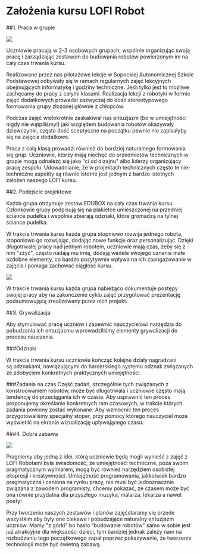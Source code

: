 # Założenia kursu LOFI Robot

##1. Praca w grupie

<img src="http://www.lofirobot.com/wp-content/uploads/IMGP0158.jpg"/>

Uczniowie pracują w 2-3 osobowych grupach, wspólnie organizując swoją pracę i zarządzając zestawem do budowania robotów powierzonym im na cały czas trwania kursu.

Realizowane przez nas pilotażowe lekcje w Sopockiej Autonomicznej Szkole Podstawowej odbywały się w ramach regularnych zajęć lekcyjnych obejmujących informatykę i godziny techniczne. Jeśli tylko jest to możliwe zachęcamy do pracy z całymi klasami. Realizacja lekcji z robotyki w formie zajęć dodatkowych prowadzi zazwyczaj do dość stereotypowego formowania grupy złożonej głównie z chłopców. 

Podczas zajęć wielokrotnie zaskakiwał nas entuzjazm (bo w umiejętności nigdy nie wątpiliśmy!) jaki względem budowania robotów okazywały dziewczynki, często dość sceptyczne na początku pewnie nie zapisałyby się na zajęcia dodatkowe. 

Praca z całą klasą prowadzi również do bardziej naturalnego formowania się grup. Uczniowie, którzy mają niechęć do przedmiotów technicznych w grupie mogą odnaleźć się jako "ci od dizajnu" albo liderzy organizujący pracę zespołu. Udowadnianie, że w projektach technicznych często te nie-techniczne aspekty są równie istotne jest jednym z bardzo istotnych założeń naszego LOFI kursu.



##2. Podejście projektowe

Każda grupa otrzymuje zestaw EDUBOX na cały czas trwania kursu. Członkowie grupy podpisują się na plakietce umieszczonej na przedniej ściance pudełka i wspólnie zbierają odznaki, które gromadzą na tylnej ściance pudełka.

W trakcie trwania kursu każda grupa stopniowo rozwija jednego robota, stoponiowo go rozwijając, dodając nowe funkcje oraz personalizując. Dzięki długotrwałej pracy nad jednym robotem, uczniowie mają czas, żeby się z nim "zżyć", często nadają mu imię, dodają wedele swojego uznania małe ozdobne elementy, co bardzo pozytywnie wpływa na ich zaangażowanie w zajęcia i pomaga zachować ciągłość kursu.

<img src="http://www.lofirobot.com/wp-content/uploads/IMGP0171.jpg"/>

W trakcie trwania kursu każda grupa nabieżąco dokumentuje postępy swojej pracy aby na zakończenie cyklu zajęć przygotować prezentację podsumowującą zrealizowany przez nich projekt.

##3. Grywalizacja

Aby stymulować pracę uczniów i zapewnić nauczycielowi narzędzia do pobudzania ich entuzjazmu wprowadziliśmy elementy grywalizacji do procesu nauczania.

###Odznaki


W trakcie trwania kursu uczniowie kończąc kolejne działy nagradzani są odznakami, nawiązującymi do harcerskiego systemu odznak związanych ze zdobyciem konkretnych praktycznych umiejętności.

###Zadania na czas
Część zadań, szczególnie tych związanych z konstruowaniem robotów, może być długotrwała i uczniowie często mają tendencję do przeciągania ich w czasie. Aby usprawnić ten proces proponujemy określanie konkretnych ram czasowych, w trakcie których zadania powinny zostać wykonane. Aby wzmocnić ten proces przygotowaliśmy specjalny stoper, przy pomocy którego nauczyciel może wyświetlić na ekranie wizualizację upływającego czasu. 

###4. Dobra zabawa

<img src="http://www.lofirobot.com/wp-content/uploads/IMGP9954.jpg"/>

Pragniemy aby jedną z idei, którą uczniowie będą mogli wynieść z zajęć z LOFI Robotami była świadomość, że umiejętnośći techniczne, poza swoim pragmatycznym wymiarem, mogą być również narzędziem osobistej ekspresji i kreatywności. Umiejętność programowania, jakkolwiek bardzo pragmatyczna i ceniona na rynku pracy, nie musi być jednoznacznie związana z zawodem programisty, chcemy pokazać, że czasem może być ona równie przydatna dla przyszłego muzyka, malarza, lekarza a nawet poety!

Przy tworzeniu naszych zestawów i planów zajęćstaramy się przede wszystkim aby były one ciekawe i pobudzające naturalny entuzjazm uczniów. Mamy "z górki" bo hasło "budowanie robotów" samo w sobie jest już atrakcyjne dla większości dzieci, tym bardziej jednak zależy nam na rozbudzaniu tego początkowego zapał poprzez pokazywanie, że tworzenie technologii może być świetną zabawą.
